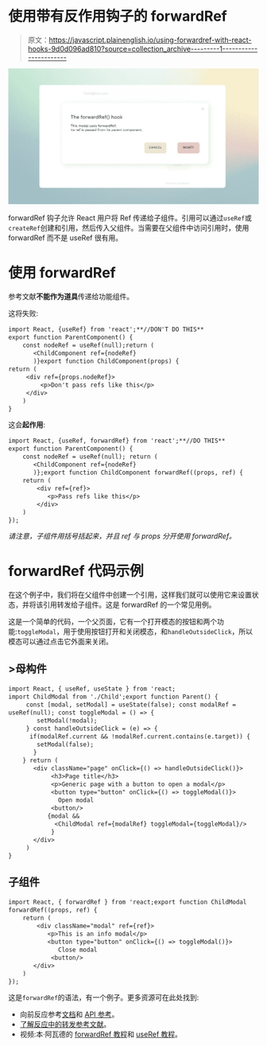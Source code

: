 # 使用带有反作用钩子的 forwardRef

> 原文：<https://javascript.plainenglish.io/using-forwardref-with-react-hooks-9d0d096ad810?source=collection_archive---------1----------------------->

![](img/7fa50771b98deff47736196e386aaac1.png)

forwardRef 钩子允许 React 用户将 Ref 传递给子组件。引用可以通过`useRef`或`createRef`创建和引用，然后传入父组件。当需要在父组件中访问引用时，使用 forwardRef 而不是 useRef 很有用。

# 使用 forwardRef

参考文献**不能作为道具**传递给功能组件。

这将失败:

```
import React, {useRef} from 'react';**//DON'T DO THIS**
export function ParentComponent() {
    const nodeRef = useRef(null);return (
       <ChildComponent ref={nodeRef}
       )}export function ChildComponent(props) {
return (
     <div ref={props.nodeRef}>
         <p>Don't pass refs like this</p>
     </div>
    )
}
```

这会**起作用**:

```
import React, {useRef, forwardRef} from 'react';**//DO THIS**
export function ParentComponent() {
    const nodeRef = useRef(null); return (
       <ChildComponent ref={nodeRef}
       )};export function ChildComponent forwardRef((props, ref) {
    return (
        <div ref={ref}>
           <p>Pass refs like this</p>
        </div>
    )
});
```

*请注意，子组件用括号括起来，并且 ref 与 props 分开使用 forwardRef。*

# forwardRef 代码示例

在这个例子中，我们将在父组件中创建一个引用，这样我们就可以使用它来设置状态，并将该引用转发给子组件。这是 forwardRef 的一个常见用例。

这是一个简单的代码，一个父页面，它有一个打开模态的按钮和两个功能:`toggleModal`，用于使用按钮打开和关闭模态，和`handleOutsideClick`，所以模态可以通过点击它外面来关闭。

## **>母构件**

```
import React, { useRef, useState } from 'react;
import ChildModal from './Child';export function Parent() {
     const [modal, setModal] = useState(false); const modalRef = useRef(null); const toggleModal = () => {
        setModal(!modal);
     } const handleOutsideClick = (e) => {
      if(modalRef.current && !modalRef.current.contains(e.target)) {
        setModal(false);
       }
    } return (
       <div className="page" onClick={() => handleOutsideClick()}>
            <h3>Page title</h3> 
            <p>Generic page with a button to open a modal</p>
            <button type="button" onClick={() => toggleModal()}>
              Open modal
            <button/>
           {modal &&
             <ChildModal ref={modalRef} toggleModal={toggleModal}/>
            }       
       </div>
     )
} 
```

## 子组件

```
import React, { forwardRef } from 'react;export function ChildModal forwardRef((props, ref) {
    return (
        <div className="modal" ref={ref}>
           <p>This is an info modal</p>
           <button type="button" onClick={() => toggleModal()}>
              Close modal
            <button/>
       </div>
    )
});
```

这是`forwardRef`的语法，有一个例子。更多资源可在此处找到:

*   向前反应参考[文档](https://reactjs.org/docs/forwarding-refs.html)和 [API 参考](https://reactjs.org/docs/hooks-reference.html)。
*   [了解反应中的转发参考文献](https://blog.bitsrc.io/understanding-ref-forwarding-in-react-80accd93ed74)。
*   视频:本·阿瓦德的 [forwardRef 教程](https://www.youtube.com/watch?v=p7OCG_osB0E)和 [useRef 教程](https://www.youtube.com/watch?v=W6AJ-gRupCs)。